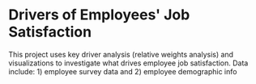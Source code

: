 # Drivers of Employees' Job Satisfaction
This project uses key driver analysis (relative weights analysis) and visualizations to investigate what drives employee job satisfaction. Data include: 1) employee survey data  and 2) employee demographic info
